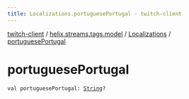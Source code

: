 ```yaml
---
title: Localizations.portuguesePortugal - twitch-client
---
```


[twitch-client](../../index.html) / [helix.streams.tags.model](../index.html) / [Localizations](index.html) / [portuguesePortugal](./portuguese-portugal.html)

# portuguesePortugal

`val portuguesePortugal: `[`String`](https://kotlinlang.org/api/latest/jvm/stdlib/kotlin/-string/index.html)`?`